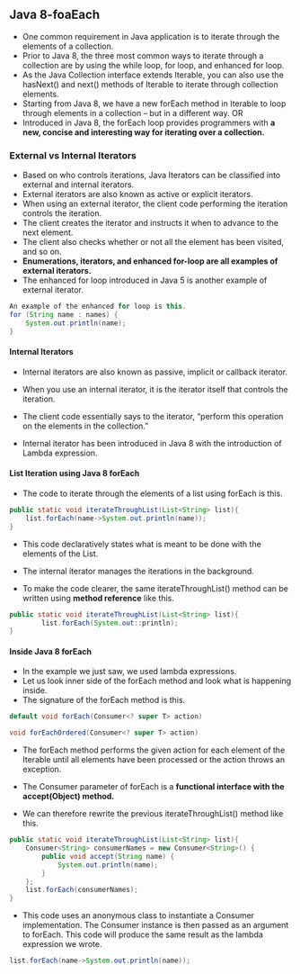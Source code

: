 ## Java 8-foaEach

* One common requirement in Java application is to iterate through the elements of a collection.
* Prior to Java 8, the three most common ways to iterate through a collection are by using the while loop, for loop, and enhanced for loop. 
* As the Java Collection interface extends Iterable, you can also use the hasNext() and next() methods of Iterable to iterate through collection elements.
* Starting from Java 8, we have a new forEach method in Iterable to loop through elements in a collection – but in a different way. OR
* Introduced in Java 8, the forEach loop provides programmers with **a new, concise and interesting way for iterating over a collection.**

### External vs Internal Iterators

* Based on who controls iterations, Java Iterators can be classified into external and internal iterators.
* External iterators are also known as active or explicit iterators. 
* When using an external iterator, the client code performing the iteration controls the iteration. 
* The client creates the iterator and instructs it when to advance to the next element. 
* The client also checks whether or not all the element has been visited, and so on.
* **Enumerations, iterators, and enhanced for-loop are all examples of external iterators.**
* The enhanced for loop introduced in Java 5 is another example of external iterator. 
```java
An example of the enhanced for loop is this.
for (String name : names) {
    System.out.println(name);
}
```
#### Internal Iterators

* Internal iterators are also known as passive, implicit or callback iterator. 
* When you use an internal iterator, it is the iterator itself that controls the iteration. 
* The client code essentially says to the iterator, “perform this operation on the elements in the collection.”

* Internal iterator has been introduced in Java 8 with the introduction of Lambda expression. 

#### List Iteration using Java 8 forEach

* The code to iterate through the elements of a list using forEach is this.
```java
public static void iterateThroughList(List<String> list){
    list.forEach(name->System.out.println(name));
}
```

* This code declaratively states what is meant to be done with the elements of the List. 
* The internal iterator manages the iterations in the background.

* To make the code clearer, the same iterateThroughList() method can be written using **method reference** like this.
```java
public static void iterateThroughList(List<String> list){
        list.forEach(System.out::println);
}
```
#### Inside Java 8 forEach
* In the example we just saw, we used lambda expressions.
* Let us look inner side of the forEach method and look what is happening inside.
* The signature of the forEach method is this.
```java
default void forEach(Consumer<? super T> action)
```
```java
void forEachOrdered(Consumer<? super T> action)  
```

* The forEach method performs the given action for each element of the Iterable until all elements have been processed or the action throws an exception. 
* The Consumer parameter of forEach is a **functional interface with the accept(Object) method.**

* We can therefore rewrite the previous iterateThroughList() method like this.

```java
public static void iterateThroughList(List<String> list){
    Consumer<String> consumerNames = new Consumer<String>() {
        public void accept(String name) {
            System.out.println(name);
        }
    };
    list.forEach(consumerNames);
}
```

* This code uses an anonymous class to instantiate a Consumer implementation. The Consumer instance is then passed as an argument to forEach. This code will produce the same result as the lambda expression we wrote.
```java
list.forEach(name->System.out.println(name));
```
